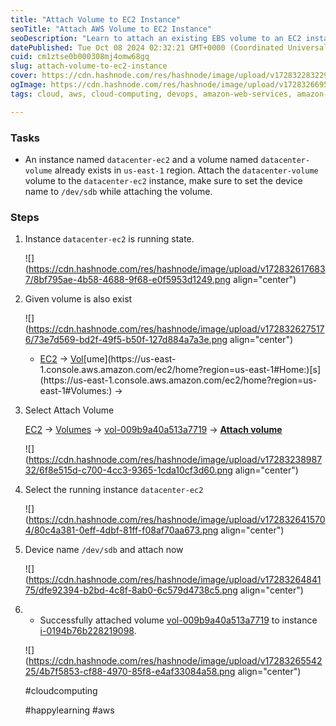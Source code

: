 ```yaml
---
title: "Attach Volume to EC2 Instance"
seoTitle: "Attach AWS Volume to EC2 Instance"
seoDescription: "Learn to attach an existing EBS volume to an EC2 instance in the AWS console effortlessly"
datePublished: Tue Oct 08 2024 02:32:21 GMT+0000 (Coordinated Universal Time)
cuid: cm1ztse0b000308mj4omw68gq
slug: attach-volume-to-ec2-instance
cover: https://cdn.hashnode.com/res/hashnode/image/upload/v1728322832293/fd74b79e-62a6-468b-82c0-017a33c0933d.png
ogImage: https://cdn.hashnode.com/res/hashnode/image/upload/v1728326695387/d1fe9650-5288-4c96-a9c8-0f1a6c2d5030.png
tags: cloud, aws, cloud-computing, devops, amazon-web-services, amazon-ec2, volume

---
```


### Tasks

* An instance named `datacenter-ec2` and a volume named `datacenter-volume` already exists in `us-east-1` region. Attach the `datacenter-volume` volume to the `datacenter-ec2` instance, make sure to set the device name to `/dev/sdb` while attaching the volume.
    

### Steps

1. Instance `datacenter-ec2` is running state.
    
    ![](https://cdn.hashnode.com/res/hashnode/image/upload/v1728326176837/8bf795ae-4b58-4688-9f68-e0f5953d1249.png align="center")
    
2. Given volume is also exist
    
    ![](https://cdn.hashnode.com/res/hashnode/image/upload/v1728326275176/73e7d569-bd2f-49f5-b50f-127d884a7a3e.png align="center")
    
    * [EC2](https://us-east-1.console.aws.amazon.com/ec2/home?region=us-east-1#Home:) → [Vol](https://us-east-1.console.aws.amazon.com/ec2/home?region=us-east-1#Volumes:)[ume](https://us-east-1.console.aws.amazon.com/ec2/home?region=us-east-1#Home:)[s](https://us-east-1.console.aws.amazon.com/ec2/home?region=us-east-1#Volumes:) →
        
3. Select Attach Volume
    
    [EC2](https://us-east-1.console.aws.amazon.com/ec2/home?region=us-east-1#Home:) → [Volumes](https://us-east-1.console.aws.amazon.com/ec2/home?region=us-east-1#Volumes:) → [vol-009b9a40a513a7719](https://us-east-1.console.aws.amazon.com/ec2/home?region=us-east-1#VolumeDetails:volumeId=vol-009b9a40a513a7719) → [**Attach volume**](https://us-east-1.console.aws.amazon.com/ec2/home?region=us-east-1#VolumeDetails:volumeId=vol-009b9a40a513a7719)
    
    ![](https://cdn.hashnode.com/res/hashnode/image/upload/v1728323898732/6f8e515d-c700-4cc3-9365-1cda10cf3d60.png align="center")
    
4. Select the running instance `datacenter-ec2`
    
    ![](https://cdn.hashnode.com/res/hashnode/image/upload/v1728326415704/80c4a381-0eff-4dbf-81ff-f08af70aa673.png align="center")
    
5. Device name `/dev/sdb` and attach now
    
    ![](https://cdn.hashnode.com/res/hashnode/image/upload/v1728326484175/dfe92394-b2bd-4c8f-8ab0-6c579d4738c5.png align="center")
    
6. * Successfully attached volume [vol-009b9a40a513a7719](https://us-east-1.console.aws.amazon.com/ec2/home?region=us-east-1#VolumeDetails:volumeId=vol-009b9a40a513a7719) to instance [i-0194b76b228219098](https://us-east-1.console.aws.amazon.com/ec2/home?region=us-east-1#InstanceDetails:instanceId=i-0194b76b228219098).
        
    
    ![](https://cdn.hashnode.com/res/hashnode/image/upload/v1728326554225/4b7f5853-cf88-4970-85f8-e4af33084a58.png align="center")
    
    #cloudcomputing
    
    #happylearning #aws